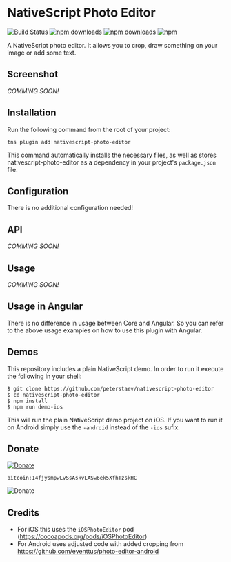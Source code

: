 # NativeScript Photo Editor
[![Build Status](https://travis-ci.com/PeterStaev/nativescript-photo-editor.svg?branch=master)](https://travis-ci.com/PeterStaev/nativescript-photo-editor)
[![npm downloads](https://img.shields.io/npm/dm/nativescript-photo-editor.svg)](https://www.npmjs.com/package/nativescript-photo-editor)
[![npm downloads](https://img.shields.io/npm/dt/nativescript-photo-editor.svg)](https://www.npmjs.com/package/nativescript-photo-editor)
[![npm](https://img.shields.io/npm/v/nativescript-photo-editor.svg)](https://www.npmjs.com/package/nativescript-photo-editor)

A NativeScript photo editor. It allows you to crop, draw something on your image or add some text. 

## Screenshot
_COMMING SOON!_

## Installation
Run the following command from the root of your project:

`tns plugin add nativescript-photo-editor`

This command automatically installs the necessary files, as well as stores nativescript-photo-editor as a dependency in your project's `package.json` file.

## Configuration
There is no additional configuration needed!

## API
_COMMING SOON!_

## Usage
_COMMING SOON!_

## Usage in Angular
There is no difference in usage between Core and Angular. So you can refer to the above usage examples on how to use this plugin with Angular. 

## Demos
This repository includes a plain NativeScript demo. In order to run it execute the following in your shell:
```shell
$ git clone https://github.com/peterstaev/nativescript-photo-editor
$ cd nativescript-photo-editor
$ npm install
$ npm run demo-ios
```
This will run the plain NativeScript demo project on iOS. If you want to run it on Android simply use the `-android` instead of the `-ios` sufix. 

## Donate
[![Donate](https://img.shields.io/badge/paypal-donate-brightgreen.svg)](https://bit.ly/2AS9QKB)

`bitcoin:14fjysmpwLvSsAskvLASw6ek5XfhTzskHC`

![Donate](https://www.tangrainc.com/qr.png)

## Credits
* For iOS this uses the `iOSPhotoEditor` pod (https://cocoapods.org/pods/iOSPhotoEditor)
* For Android uses adjusted code with added cropping from https://github.com/eventtus/photo-editor-android 
